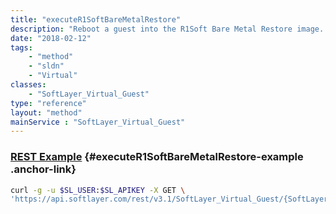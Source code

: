 ```yaml
---
title: "executeR1SoftBareMetalRestore"
description: "Reboot a guest into the R1Soft Bare Metal Restore image. "
date: "2018-02-12"
tags:
    - "method"
    - "sldn"
    - "Virtual"
classes:
    - "SoftLayer_Virtual_Guest"
type: "reference"
layout: "method"
mainService : "SoftLayer_Virtual_Guest"
---
```


### [REST Example](#executeR1SoftBareMetalRestore-example) <a href="/article/rest/"><i class="fas fa-question"></i></a> {#executeR1SoftBareMetalRestore-example .anchor-link} 
```bash
curl -g -u $SL_USER:$SL_APIKEY -X GET \
'https://api.softlayer.com/rest/v3.1/SoftLayer_Virtual_Guest/{SoftLayer_Virtual_GuestID}/executeR1SoftBareMetalRestore'
```
